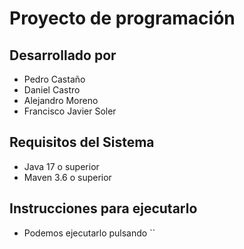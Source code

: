 # Proyecto de programación


## Desarrollado por
- Pedro Castaño
- Daniel Castro
- Alejandro Moreno
- Francisco Javier Soler

## Requisitos del Sistema

- Java 17 o superior
- Maven 3.6 o superior

## Instrucciones para ejecutarlo

 * Podemos ejecutarlo pulsando ``
